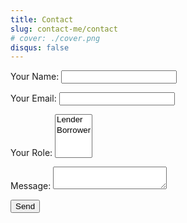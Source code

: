 ```yaml
---
title: Contact
slug: contact-me/contact
# cover: ./cover.png
disqus: false
---
```


<form name="contact" method="POST" data-netlify="true" netlify-honeypot="bot-field">
  <input type="hidden" name="bot-field" />
  <p>
    <label>Your Name: <input type="text" name="name" /></label>
  </p>
  <p>
    <label>Your Email: <input type="email" name="email" /></label>
  </p>
  <p>
    <label>Your Role: <select name="role[]" multiple>
      <option value="Lender">Lender</option>
      <option value="Borrower">Borrower</option>
    </select></label>
  </p>
  <p>
    <label>Message: <textarea name="message"></textarea></label>
  </p>
  <p>
    <button type="submit">Send</button>
  </p>
</form>
